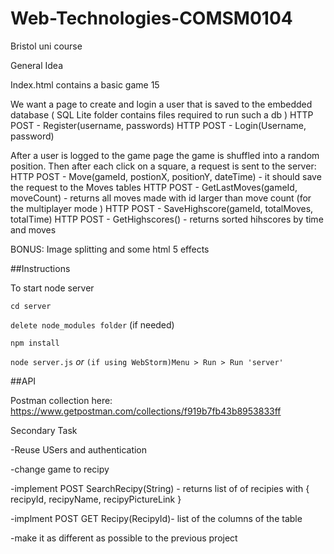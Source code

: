 # Web-Technologies-COMSM0104
Bristol uni course

General Idea 

Index.html contains a basic game 15

We want a page to create and login a user that is saved to the embedded database ( SQL Lite folder contains files required to run such a db )
HTTP POST - Register(username, passwords)
HTTP POST - Login(Username, password)

After a user is logged to the game page the game is shuffled into a random position. Then after each click on a square, a request is sent to the server:
HTTP POST - Move(gameId, postionX, positionY, dateTime) - it should save the request to the Moves tables
HTTP POST - GetLastMoves(gameId, moveCount) - returns all moves made with id larger than move count (for the multiplayer mode )
HTTP POST - SaveHighscore(gameId, totalMoves, totalTime)
HTTP POST - GetHighscores() - returns sorted hihscores by time and moves 

BONUS:
Image splitting and some html 5 effects

##Instructions

To start node server

`cd server`

`delete node_modules folder` (if needed)

`npm install`

`node server.js` *or* `(if using WebStorm)Menu > Run > Run 'server'`

##API

Postman collection here: https://www.getpostman.com/collections/f919b7fb43b8953833ff

Secondary Task

-Reuse USers and authentication

-change game to recipy

-implement POST SearchRecipy(String) -  returns list of of recipies with { recipyId, recipyName, recipyPictureLink }

-implment POST GET Recipy(RecipyId)- list of the columns of the table

-make it as different as possible to the previous project